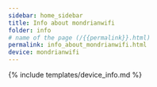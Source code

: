 ```yaml
---
sidebar: home_sidebar
title: Info about mondrianwifi
folder: info
# name of the page (/{{permalink}}.html)
permalink: info_about_mondrianwifi.html
device: mondrianwifi
---
```

{% include templates/device_info.md %}
